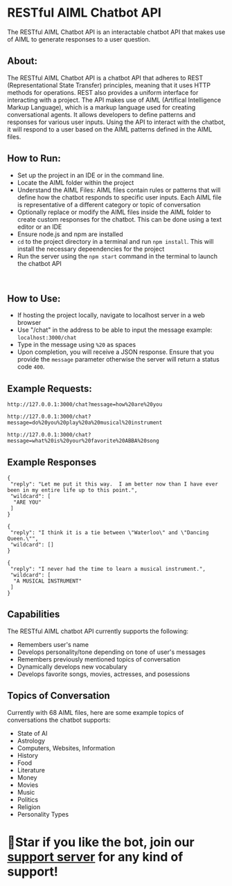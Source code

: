 # __RESTful AIML Chatbot API__

The RESTful AIML Chatbot API is an interactable chatbot API that makes use of AIML to generate responses to a user question. 

## About: 
The RESTful AIML Chatbot API is a chatbot API that adheres to REST (Representational State Transfer) principles, meaning that it uses HTTP methods for operations. REST also provides a uniform interface for interacting with a project. 
The API makes use of AIML (Artifical Intelligence Markup Language), which is a markup language used for creating conversational agents. It allows developers to define patterns and responses for various user inputs. Using the API to interact with the chatbot, it will respond to a user based on the AIML patterns defined in the AIML files. 

## How to Run: 
- Set up the project in an IDE or in the command line. 
- Locate the AIML folder within the project
- Understand the AIML Files: AIML files contain rules or patterns that will define how the chatbot responds to specific user inputs. Each AIML file is representative of a different category or topic of conversation
- Optionally replace or modify the AIML files inside the AIML folder to create custom responses for the chatbot. This can be done using a text editor or an IDE
- Ensure node.js and npm are installed
- `cd` to the project directory in a terminal and run `npm install`. This will install the necessary depeendencies for the project
- Run the server using the `npm start` command in the terminal to launch the chatbot API
<br>

## How to Use: 
- If hosting the project locally, navigate to localhost server in a web browser
- Use "/chat" in the address to be able to input the message
example: `localhost:3000/chat`
- Type in the message using `%20` as spaces
- Upon completion, you will receive a JSON response. Ensure that you provide the `message` parameter otherwise the server will return a status code `400`. 

## Example Requests: 
```
http://127.0.0.1:3000/chat?message=how%20are%20you
```
```
http://127.0.0.1:3000/chat?message=do%20you%20play%20a%20musical%20instrument
```
```
http://127.0.0.1:3000/chat?message=what%20is%20your%20favorite%20ABBA%20song
```

## Example Responses
```
{
 "reply": "Let me put it this way.  I am better now than I have ever been in my entire life up to this point.",
 "wildcard": [
  "ARE YOU"
 ]
}
```
```
{
 "reply": "I think it is a tie between \"Waterloo\" and \"Dancing Queen.\"",
 "wildcard": []
}

```
```
{
 "reply": "I never had the time to learn a musical instrument.",
 "wildcard": [
  "A MUSICAL INSTRUMENT"
 ]
}

```

## Capabilities
The RESTful AIML chatbot API currently supports the following:
- Remembers user's name 
- Develops personality/tone depending on tone of user's messages
- Remembers previously mentioned topics of conversation 
- Dynamically develops new vocabulary
- Develops favorite songs, movies, actresses, and posessions

## Topics of Conversation
Currently with 68 AIML files, here are some example topics of conversations the chatbot supports: 
- State of AI
- Astrology
- Computers, Websites, Information
- History
- Food
- Literature
- Money
- Movies
- Music
- Politics
- Religion
- Personality Types



# 🌟Star if you like the bot, join our [support server](https://discord.gg/Z4ebH8PXeA) for any kind of support!
